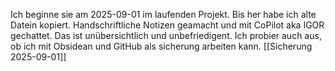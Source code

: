 Ich beginne sie am 2025-09-01 im laufenden Projekt. Bis her habe ich alte Datein kopiert. Handschriftliche Notizen geamacht und mit CoPilot aka IGOR gechattet. Das ist unübersichtlich und unbefriedigent.
Ich probier auch aus, ob ich mit Obsidean und GitHub als sicherung arbeiten kann.
[[Sicherung 2025-09-01]]
